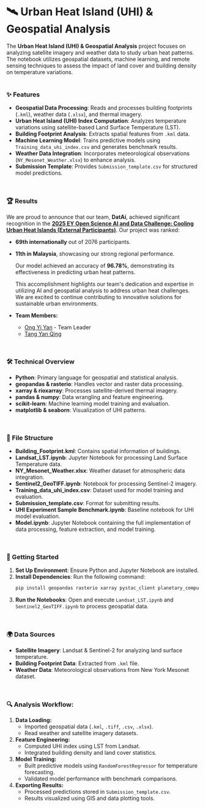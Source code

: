 # 🛰️ Urban Heat Island (UHI) & Geospatial Analysis
The **Urban Heat Island (UHI) & Geospatial Analysis** project focuses on analyzing satellite imagery and weather data to study urban heat patterns. The notebook utilizes geospatial datasets, machine learning, and remote sensing techniques to assess the impact of land cover and building density on temperature variations.
<br><br>

### ✨ Features
- **Geospatial Data Processing**: Reads and processes building footprints (`.kml`), weather data (`.xlsx`), and thermal imagery.
- **Urban Heat Island (UHI) Index Computation**: Analyzes temperature variations using satellite-based Land Surface Temperature (LST).
- **Building Footprint Analysis**: Extracts spatial features from `.kml` data.
- **Machine Learning Model**: Trains predictive models using `Training_data_uhi_index.csv` and generates benchmark results.
- **Weather Data Integration**: Incorporates meteorological observations (`NY_Mesonet_Weather.xlsx`) to enhance analysis.
- **Submission Template**: Provides `Submission_template.csv` for structured model predictions.
<br>

### 🏆 Results
We are proud to announce that our team, **DatAi**, achieved significant recognition in the [**2025 EY Open Science AI and Data Challenge: Cooling Urban Heat Islands (External Participants)**](https://challenge.ey.com/challenges/the-2025-ey-open-science-ai-and-data-challenge-cooling-urban-heat-islands-external-participants/ranking). Our project was ranked:
- **69th internationally** out of 2076 participants.
- **11th in Malaysia**, showcasing our strong regional performance.

   Our model achieved an accuracy of **96.78%**, demonstrating its effectiveness in predicting urban heat patterns.

   This accomplishment highlights our team's dedication and expertise in utilizing AI and geospatial analysis to address urban heat challenges. We are excited to continue contributing to innovative solutions for sustainable urban environments.
- **Team Members:**
   - [Ong Yi Yan](https://github.com/ONGYIYAN) - Team Leader
   - [Tang Yan Qing](https://github.com/yan-qing09)
<br>

### 🛠️ Technical Overview
- **Python**: Primary language for geospatial and statistical analysis.
- **geopandas & rasterio**: Handles vector and raster data processing.
- **xarray & rioxarray**: Processes satellite-derived thermal imagery.
- **pandas & numpy**: Data wrangling and feature engineering.
- **scikit-learn**: Machine learning model training and evaluation.
- **matplotlib & seaborn**: Visualization of UHI patterns.
<br>

### 📁 File Structure
- **Building_Footprint.kml**: Contains spatial information of buildings.
- **Landsat_LST.ipynb**: Jupyter Notebook for processing Land Surface Temperature data.
- **NY_Mesonet_Weather.xlsx**: Weather dataset for atmospheric data integration.
- **Sentinel2_GeoTIFF.ipynb**: Notebook for processing Sentinel-2 imagery.
- **Training_data_uhi_index.csv**: Dataset used for model training and evaluation.
- **Submission_template.csv**: Format for submitting results.
- **UHI Experiment Sample Benchmark.ipynb**: Baseline notebook for UHI model evaluation.
- **Model.ipynb**: Jupyter Notebook containing the full implementation of data processing, feature extraction, and model training.
<br>

### 🚀 Getting Started
1. **Set Up Environment**: Ensure Python and Jupyter Notebook are installed.
2. **Install Dependencies**: Run the following command:
   ```sh
   pip install geopandas rasterio xarray pystac_client planetary_computer rioxarray scikit-learn pandas numpy matplotlib seaborn fiona rtree odc-stac
   ```
3. **Run the Notebooks**: Open and execute `Landsat_LST.ipynb` and `Sentinel2_GeoTIFF.ipynb` to process geospatial data.
<br>

### 🌍 Data Sources
- **Satellite Imagery**: Landsat & Sentinel-2 for analyzing land surface temperature.
- **Building Footprint Data**: Extracted from `.kml` file.
- **Weather Data**: Meteorological observations from New York Mesonet dataset.
<br>

### 🔍 Analysis Workflow:
1. **Data Loading:**
   - Imported geospatial data (`.kml`, `.tiff`, `.csv`, `.xlsx`).
   - Read weather and satellite imagery datasets.
2. **Feature Engineering:**
   - Computed UHI index using LST from Landsat.
   - Integrated building density and land cover statistics.
3. **Model Training:**
   - Built predictive models using `RandomForestRegressor` for temperature forecasting.
   - Validated model performance with benchmark comparisons.
4. **Exporting Results:**
   - Processed predictions stored in `Submission_template.csv`.
   - Results visualized using GIS and data plotting tools.
<br>

